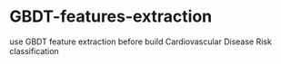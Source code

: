# GBDT-features-extraction
use GBDT feature extraction before build Cardiovascular Disease Risk classification
